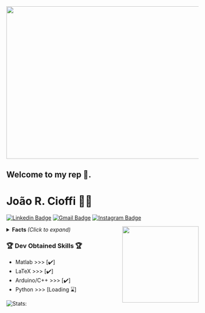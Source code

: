 
<img align="centered" width="1000" height="400" src="https://hackernoon.com/images/f2px36fy.gif">


## Welcome to my rep 👋.


# João R. Cioffi :man_technologist: 
[![Linkedin Badge](https://img.shields.io/badge/-JoaoCioffi-blue?style=flat-square&logo=Linkedin&logoColor=white&link=https://www.linkedin.com/in/jo%C3%A3o-raphael-cioffi-b11549156/)](https://www.linkedin.com/in/jo%C3%A3o-raphael-cioffi-b11549156/)
[![Gmail Badge](https://img.shields.io/badge/-joaorcioffi@gmail.com-c14438?style=flat-square&logo=Gmail&logoColor=white&link=mailto:joaorcioffi@gmail.com)](mailto:joaorcioffi@gmail.com)
[![Instagram Badge](https://img.shields.io/badge/-see_0ff-a43b9d?style=flat-square&logo=Instagram&logoColor=white&link=https://www.instagram.com/see_0ff/)](https://www.instagram.com/see_0ff/)


<img align="right" width="200" height="200" src="https://media.tenor.com/images/d1d7f6ef9cf24497a9d61b0a83a0f50e/tenor.gif">

<details>
<summary> <b> Facts </b> <i>(Click to expand)</i> </summary>

### 📖 About me:

-------------------------------------- / / ---------------------------------------------------



Graduating in Aeronautical Engineering 🎓, I've always been passionate about aviation ✈️ and fascinated by the vast universe of computer science 💻. Increasingly trying to engage in new horizons.



-------------------------------------- / / ---------------------------------------------------
</details>

### 🏆 Dev Obtained Skills 🏆
- Matlab >>> [✔️]
- LaTeX >>> [✔️]
- Arduino/C++ >>> [✔️]
- Python >>> [Loading ⌛]


![Stats:](https://github-readme-stats.vercel.app/api?username=JoaoCioffi&show_icons=true&theme=dracula&title_color=00ea00)

